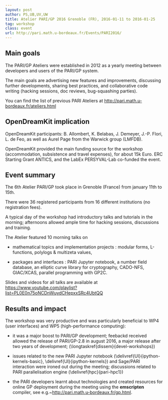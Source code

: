 ```yaml
---
layout: post
author: PS,UB,UV,UW
title: Atelier PARI/GP 2016 Grenoble (FR), 2016-01-11 to 2016-01-25
tag: workshop
class: event
url: http://pari.math.u-bordeaux.fr/Events/PARI2016/
---
```


## Main goals



The PARI/GP Ateliers were established in 2012 as a yearly meeting
between developers and users of the PARI/GP system.

The main goals are advertising new features and improvements,
discussing further developments, sharing best practices, and collaborative
code writing (hacking sessions, doc reviews, bug-squashing parties).

You can find the list of previous PARI Ateliers at
http://pari.math.u-bordeaux.fr/ateliers.html

## OpenDreamKit implication

 


OpenDreamKit participants: B. Allombert, K. Belabas, J. Demeyer, J.-P. Flori,
L. de Feo, as well as Aurel Page from the Warwick group (LMFDB).

OpenDreamKit provided the main funding source for the workshop (accommodation,
subsistence and travel expenses), for about 15k Euro. ERC Starting Grant
ANTICS, and the LabEx PERSYVAL-Lab co-funded the event.

## Event summary

 


The 6th Atelier PARI/GP took place in Grenoble (France) from january
11th to 15th.

There were 36 registered participants from 16 different institutions
(no registration fees).

A typical day of the workshop had introductory talks and tutorials
in the morning; afternoons allowed ample time for hacking sessions,
discussions and training.

The Atelier featured 10 morning talks on



* mathematical topics and implementation projects : modular forms,
    L-functions, polylogs \& multizeta values,

* packages and interfaces : PARI Jupyter notebook, a number field database,
    an elliptic curve library for cryptography, CADO-NFS, GIAC/XCAS,
    parallel programming with GP2C.



Slides and videos for all talks are available at
https://www.youtube.com/playlist?list=PL0E0n75oNCDnWuydCHepxxSRc4UbtQQ

## Results and impact

 



The workshop was very productive and was particularly beneficial to WP4 (user
interfaces) and WP5 (high-performance computing):


* it was a major boost to PARI/GP development; feebackd received allowed
the release of PARI/GP-2.8 in august 2016, a major release after two years of
development; (\longtaskref{dissem}{devel-workshops})

* issues related to the new PARI Jupyter notebook (\delivref{UI}{ipython-kernels-basic}, \delivref{UI}{ipython-kernels}) and
Sage/PARI interaction were ironed out during the meeting; discussions related
to PARI parallelisation engine (\delivref{hpc}{pari-hpc1})

* the PARI developers learnt about technologies and created resources for
online GP deployment during the meeting using the **emscripten** compiler,
see e.g.~http://pari.math.u-bordeaux.fr/gp.html.




